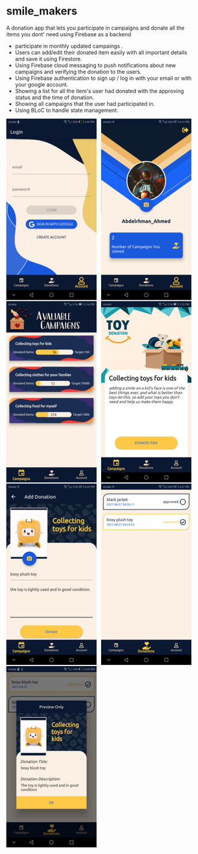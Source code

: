 # smile_makers 
  A donation app that lets you participate in campaigns and donate all the items you dont' need using Firebase as a backend
 - participate in monthly updated campaings .
 - Users can add/edit their donated item easily with all important details and save it using Firestore.
 - Using Firebase cloud messaging to push notifications about new campaigns and verifying the donation to the users.
 - Using Firebase authentication to sign up / log in with your email or with your google account.
 - Showing a list for all the item's user had donated with the approving status and the time of donation.
 - Showing all campaigns that the user had participated in.
 - Using BLoC to handle state management.
  
 <img src="./screenshots/1.jpg" width="240" height="480" > &nbsp; <img src="./screenshots/2.jpg" width="240" height="480"> &nbsp; <img src="./screenshots/3.jpg" width="240" height="480"> &nbsp;
 <img src="./screenshots/4.jpg" width="240" height="480"> &nbsp; <img src="./screenshots/5.jpg" width="240" height="480"> &nbsp; <img src="./screenshots/6.jpg" width="240" height="480">
  &nbsp; <img src="./screenshots/7.jpg" width="240" height="480">

